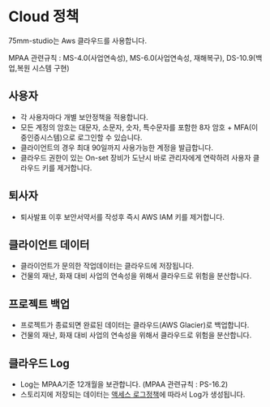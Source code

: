 # Cloud 정책
75mm-studio는 Aws 클라우드를 사용합니다.

MPAA 관련규칙 : MS-4.0(사업연속성), MS-6.0(사업연속성, 재해복구), DS-10.9(백업,복원 시스템 구현)

## 사용자
- 각 사용자마다 개별 보안정책을 적용합니다.
- 모든 계정의 암호는 대문자, 소문자, 숫자, 특수문자를 포함한 8자 암호 + MFA(이중인증시스템)으로 로그인할 수 있습니다.
- 클라이언트의 경우 최대 90일까지 사용가능한 계정을 발급합니다.
- 클라우드 권한이 있는 On-set 장비가 도난시 바로 관리자에게 연락하려 사용자 클라우드 키를 제거합니다.

## 퇴사자
- 퇴사발표 이후 보안서약서를 작성후 즉시 AWS IAM 키를 제거합니다.

## 클라이언트 데이터
- 클라이언트가 문의한 작업데이터는 클라우드에 저장됩니다.
- 건물의 재난, 화재 대비 사업의 연속성을 위해서 클라우드로 위험을 분산합니다.

## 프로젝트 백업
- 프로젝트가 종료되면 완료된 데이터는 클라우드(AWS Glacier)로 백업합니다.
- 건물의 재난, 화재 대비 사업의 연속성을 위해서 클라우드로 위험을 분산합니다.

## 클라우드 Log
- Log는 MPAA기준 12개월을 보관합니다. (MPAA 관련규칙 : PS-16.2)
- 스토리지에 저장되는 데이터는 [액세스 로그정책](https://docs.aws.amazon.com/ko_kr/AmazonS3/latest/dev/ServerLogs.html#BucketLoggingStatusChanges)에 따라서 Log가 생성됩니다.
